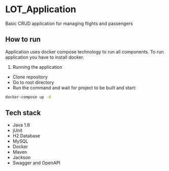 # LOT_Application

Basic CRUD application for managing flights and passengers

## How to run

Application uses docker compose technology to run all components. To run application you have to install docker.


1. Running the application

* Clone repository 
* Go to root directory
* Run the command and wait for project to be built and start:

```bash 
docker-compose up -d
```

## Tech stack

* Java 1.8
* jUnit
* H2 Database
* MySQL
* Docker
* Maven
* Jackson
* Swagger and OpenAPI
